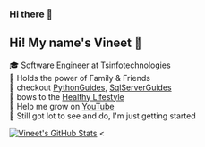 ### Hi there 👋

## Hi! My name's Vineet 👋

🎓 Software Engineer at Tsinfotechnologies <br/>
🙌  Holds the power of Family & Friends <br/>
:green_heart: checkout [PythonGuides](https://pythonguides.com/), [SqlServerGuides](https://sqlserverguides.com/category/oracle/) <br/>
:racehorse: bows to the [Healthy Lifestyle](https://amznlovr.in/) <br />
🌱 Help me grow on [YouTube](https://www.youtube.com/c/TSInfoTechnologies) <br />
👀 Still got lot to see and do, I'm just getting started <br/>

[![Vineet's GitHub Stats](https://github-readme-stats.vercel.app/api?username=tech-vin&show_icons=true&title_color=fff&icon_color=79ff97&text_color=9f9f9f&bg_color=151515)](https://github.com/tech-vin)
<


<!--
**tech-vin/tech-vin** is a ✨ _special_ ✨ repository because its `README.md` (this file) appears on your GitHub profile.

Here are some ideas to get you started:

- 🔭 I’m currently working on ...
- 🌱 I’m currently learning ...
- 👯 I’m looking to collaborate on ...
- 🤔 I’m looking for help with ...
- 💬 Ask me about ...
- 📫 How to reach me: ...
- 😄 Pronouns: ...
- ⚡ Fun fact: ...
-->

